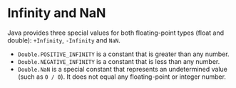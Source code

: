 # Infinity and NaN

Java provides three special values for both floating-point types (float and double): `+Infinity`, `-Infinity` and `NaN`.

- `Double.POSITIVE_INFINITY` is a constant that is greater than any number.
- `Double.NEGATIVE_INFINITY` is a constant that is less than any number.
- `Double.NaN` is a special constant that represents an undetermined value (such as `0 / 0`). It does not equal any
 floating-point or integer number.